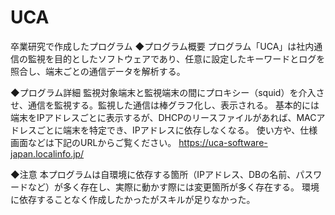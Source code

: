# UCA
卒業研究で作成したプログラム
◆プログラム概要
プログラム「UCA」は社内通信の監視を目的としたソフトウェアであり、任意に設定したキーワードとログを照合し、端末ごとの通信データを解析する。

◆プログラム詳細
監視対象端末と監視端末の間にプロキシー（squid）を介入させ、通信を監視する。監視した通信は棒グラフ化し、表示される。
基本的には端末をIPアドレスごとに表示するが、DHCPのリースファイルがあれば、MACアドレスごとに端末を特定でき、IPアドレスに依存しなくなる。
使い方や、仕様画面などは下記のURLからご覧ください。
https://uca-software-japan.localinfo.jp/

◆注意
本プログラムは自環境に依存する箇所（IPアドレス、DBの名前、パスワードなど）が多く存在し、実際に動かす際には変更箇所が多く存在する。
環境に依存することなく作成したかったがスキルが足りなかった。
